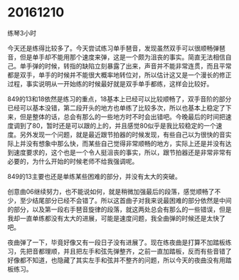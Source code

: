 # 20161210

练琴3小时

今天还是练得比较多了。今天尝试练习单手琶音，发现虽然双手可以很顺畅弹琶音，但是单手却不能用那个速度来弹，这是一个颇为沮丧的事实。简直无法相信自己。单手弹的时候，转指的缺陷立刻暴露了出来，声音并不能非常连贯，而且平常都是双手，单手的时候并不能很大概率地转位对，所以估计这又是一个漫长的修正过程，事实说明从一开始练的时候最好就是双手单手都练，这样会比较好。

849的13和18依然是练习的重点，18基本上已经可以比较顺畅了，双手音阶的部分已经可以基本没错，第二段开头的地方也单练了比较多次，所以也基本上稳定了下来，但是整体的话，总会有那么的一些地方时不时会出错吧。今晚最后的时间把速度调到了80，暂时还是可以跟的上的，并且感觉80似乎是我比较稳定的一个速度。另外发现一个问题，就是最近跟节拍器的时候发现，有些自己以为很快的音实际上并没有想象中那么快，而某些自己觉得非常顺畅的地方，实际上还是并没有达到速度要求的，这个也是一个令人挺沮丧的事实，所以，跟节拍器还是非常非常有必要的，为什么开始的时候老师不给我强调呢。

849的13主要也还是单练某些困难的部分，并没有太大的突破。

创意曲06继续努力，也不能说如何，就是稍微加强最后的段落，感觉顺畅了不少，至少结尾部分已经不会错了。所以这首曲子对我来说最困难的部分依然是中间的部分，以及第一段右手琶音旋律的段落，就这两处总会有那么的一些错误，但是我却一直单练都没有太大的进展，可能是速度问题，我全曲弹的时候还是太快了吧。

夜曲弹了一下，毕竟好像又有一段日子没有进展了。现在练夜曲是打算不加踏板练习，先把音都理顺，并且把左手和弦先弹整齐，之前一直加踏板，反而有些音错了好像都不知道，也隐藏了其实左手和弦并不整齐的问题，所以今天的夜曲没有用踏板练习。
